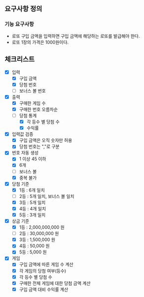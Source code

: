 ## 요구사항 정의
### 기능 요구사항
- 로또 구입 금액을 입력하면 구입 금액에 해당하는 로또를 발급해야 한다.
- 로또 1장의 가격은 1000원이다.

## 체크리스트
- [x] 입력
  - [x] 구입 금액
  - [x] 당첨 번호
  - [ ] 보너스 볼 번호

- [x] 출력
  - [x] 구매한 게임 수
  - [x] 구매한 번호 오름차순
  - [ ] 당첨 통계
    - [x] 각 등수 별 당첨 수
    - [x] 수익률

- [x] 입력값 검증
  - [x] 구입 금액은 오직 숫자만 허용
  - [x] 당첨 번호는 ","로 구분

- [x] 번호 자동 생성
  - [x] 1 이상 45 이하
  - [x] 6개
  - [ ] 보너스 볼
  - [x] 중복 불가

- [x] 당첨 기준
  - [x] 1등 : 6개 일치
  - [ ] 2등 : 5개 일치, 보너스 볼 일치
  - [x] 3등 : 5개 일치
  - [x] 4등 : 4개 일치
  - [x] 5등 : 3개 일치

- [x] 상금 기준
  - [x] 1등 :  2,000,000,000 원
  - [ ] 2등 :     30,000,000 원
  - [x] 3등 :      1,500,000 원
  - [x] 4등 :         50,000 원
  - [x] 5등 :          5,000 원

- [x] 게임
  - [x] 구입 금액에 따른 게임 수 계산
  - [x] 각 게임의 당첨 여부(등수)
  - [x] 각 등수 별 당첨 수
  - [x] 구매한 전체 게임에 대한 당첨 금액 계산
  - [x] 구입 금액 대비 수익률 계산

